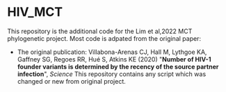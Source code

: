 # HIV_MCT
This repository is the additional code for the Lim et al,2022 MCT phylogenetic project.
Most code is adpated from the original paper:
- The original publication: Villabona-Arenas CJ, Hall M, Lythgoe KA, Gaffney SG, Regoes RR, Hué S, Atkins KE (2020) "**Number of HIV-1 founder variants is determined by the recency of the source partner infection**", *Science*
This repository contains any script which was changed or new from original project.
